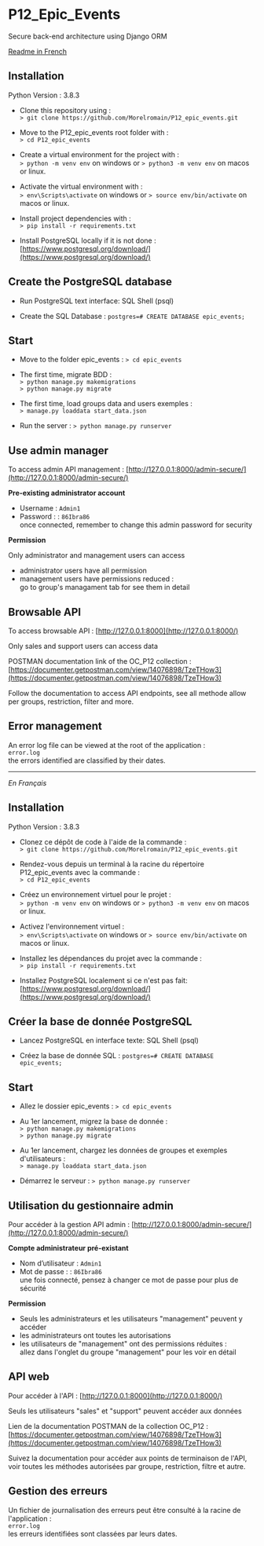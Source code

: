 # P12_Epic_Events
Secure back-end architecture using Django ORM

[Readme in French](#français)  

## Installation

Python Version : 3.8.3  

- Clone this repository using :  
`> git clone https://github.com/Morelromain/P12_epic_events.git`

- Move to the P12_epic_events root folder with :  
`> cd P12_epic_events`

- Create a virtual environment for the project with :  
`> python -m venv env` on windows or `> python3 -m venv env` on macos or linux.

- Activate the virtual environment with :  
`> env\Scripts\activate` on windows or `> source env/bin/activate` on macos or linux.

- Install project dependencies with :  
`> pip install -r requirements.txt`

- Install PostgreSQL locally if it is not done :  
[https://www.postgresql.org/download/](https://www.postgresql.org/download/)

## Create the PostgreSQL database

- Run PostgreSQL text interface: SQL Shell (psql)  

- Create the SQL Database : `postgres=# CREATE DATABASE epic_events;` 

## Start

- Move to the folder epic_events : `> cd epic_events`  

- The first time, migrate BDD :  
`> python manage.py makemigrations`  
`> python manage.py migrate`

- The first time, load groups data and users exemples :  
`> manage.py loaddata start_data.json`  

- Run the server : `> python manage.py runserver`

## Use admin manager 

To access admin API management : [http://127.0.0.1:8000/admin-secure/](http://127.0.0.1:8000/admin-secure/)

__Pre-existing administrator account__

- Username : `Admin1`
- Password : : `86Ibra86`  
once connected, remember to change this admin password for security

__Permission__

Only administrator and management users can access
- administrator users have all permission
- management users have permissions reduced :  
go to group's managament tab for see them in detail

## Browsable API

To access browsable API : [http://127.0.0.1:8000](http://127.0.0.1:8000/)

Only sales and support users can access data

POSTMAN documentation link of the OC_P12 collection :  
[https://documenter.getpostman.com/view/14076898/TzeTHow3](https://documenter.getpostman.com/view/14076898/TzeTHow3)

Follow the documentation to access API endpoints, 
see all methode allow per groups, restriction, filter and more.

## Error management

An error log file can be viewed at the root of the application :  
`error.log`  
the errors identified are classified by their dates.

---

<a name="français"></a>*En Français*

## Installation

Python Version : 3.8.3  

- Clonez ce dépôt de code à l'aide de la commande :   
`> git clone https://github.com/Morelromain/P12_epic_events.git`

- Rendez-vous depuis un terminal à la racine du répertoire P12_epic_events avec la commande :  
`> cd P12_epic_events`

- Créez un environnement virtuel pour le projet :  
`> python -m venv env` on windows or `> python3 -m venv env` on macos or linux.

- Activez l'environnement virtuel :  
`> env\Scripts\activate` on windows or `> source env/bin/activate` on macos or linux.

- Installez les dépendances du projet avec la commande :  
`> pip install -r requirements.txt`

- Installez PostgreSQL localement si ce n'est pas fait:  
[https://www.postgresql.org/download/](https://www.postgresql.org/download/)

## Créer la base de donnée PostgreSQL

- Lancez PostgreSQL en interface texte: SQL Shell (psql)  

- Créez la base de donnée SQL : `postgres=# CREATE DATABASE epic_events;` 

## Start

- Allez le dossier epic_events : `> cd epic_events`  

- Au 1er lancement, migrez la base de donnée :  
`> python manage.py makemigrations`  
`> python manage.py migrate`

- Au 1er lancement, chargez les données de groupes et exemples d'utilisateurs :  
`> manage.py loaddata start_data.json`  

- Démarrez le serveur : `> python manage.py runserver`


## Utilisation du gestionnaire admin

Pour accéder à la gestion API admin : [http://127.0.0.1:8000/admin-secure/](http://127.0.0.1:8000/admin-secure/)

__Compte administrateur pré-existant__

- Nom d’utilisateur : `Admin1`  
- Mot de passe : : `86Ibra86`  
une fois connecté, pensez à changer ce mot de passe pour plus de sécurité

__Permission__

- Seuls les administrateurs et les utilisateurs "management" peuvent y accéder  
- les administrateurs ont toutes les autorisations  
- les utilisateurs de "management" ont des permissions réduites :  
allez dans l'onglet du groupe "management" pour les voir en détail

## API web

Pour accéder à l'API  : [http://127.0.0.1:8000](http://127.0.0.1:8000/)

Seuls les utilisateurs "sales" et "support" peuvent accéder aux données  

Lien de la documentation POSTMAN de la collection OC_P12 :  
[https://documenter.getpostman.com/view/14076898/TzeTHow3](https://documenter.getpostman.com/view/14076898/TzeTHow3)

Suivez la documentation pour accéder aux points de terminaison de l'API, 
voir toutes les méthodes autorisées par groupe, restriction, filtre et autre.

## Gestion des erreurs

Un fichier de journalisation des erreurs peut être consulté à la racine de l'application :  
`error.log`  
les erreurs identifiées sont classées par leurs dates.
